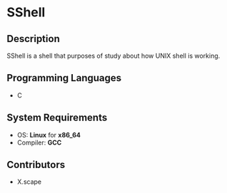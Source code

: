 # SShell

## Description
SShell is a shell that purposes of study about how UNIX shell is working.

## Programming Languages
- C

## System Requirements
- OS: **Linux** for **x86_64**
- Compiler: **GCC**

## Contributors
- X.scape
